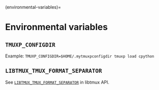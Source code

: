 (environmental-variables)=

# Environmental variables

## `TMUXP_CONFIGDIR`

Example: `TMUXP_CONFIGDIR=$HOME/.mytmuxpconfigdir tmuxp load cpython`

## `LIBTMUX_TMUX_FORMAT_SEPARATOR`

See [`LIBTMUX_TMUX_FORMAT_SEPARATOR`](https://libtmux.git-pull.com/api.html#tmux-format-separator) in libtmux API.
